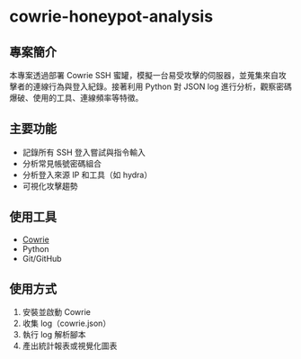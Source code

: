 # cowrie-honeypot-analysis


## 專案簡介
本專案透過部署 Cowrie SSH 蜜罐，模擬一台易受攻擊的伺服器，並蒐集來自攻擊者的連線行為與登入紀錄。接著利用 Python 對 JSON log 進行分析，觀察密碼爆破、使用的工具、連線頻率等特徵。

## 主要功能
- 記錄所有 SSH 登入嘗試與指令輸入
- 分析常見帳號密碼組合
- 分析登入來源 IP 和工具（如 hydra）
- 可視化攻擊趨勢

## 使用工具
- [Cowrie](https://github.com/cowrie/cowrie)
- Python
- Git/GitHub

## 使用方式
1. 安裝並啟動 Cowrie
2. 收集 log（cowrie.json）
3. 執行 log 解析腳本
4. 產出統計報表或視覺化圖表


